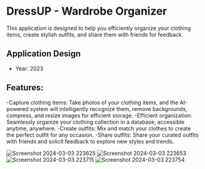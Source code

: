# DressUP - Wardrobe Organizer
This application is designed to help you efficiently organize your clothing items, create stylish outfits, and share them with friends for feedback.
## Application Design
- Year: 2023
## Features:
-Capture clothing items: Take photos of your clothing items, and the AI-powered system will intelligently recognize them, remove backgrounds, compress, and resize images for efficient storage.
-Efficient organization: Seamlessly organize your clothing collection in a database, accessible anytime, anywhere.
-Create outfits: Mix and match your clothes to create the perfect outfit for any occasion.
-Share outfits: Share your curated outfits with friends and solicit feedback to explore new styles and trends.


![Screenshot 2024-03-03 223625](https://github.com/RaulGhr/DressUp/assets/125825774/2260bf44-4e16-4088-9fcb-83e0744cc5c7)
![Screenshot 2024-03-03 223653](https://github.com/RaulGhr/DressUp/assets/125825774/bd8cdac8-c4fe-47fa-bad9-9b0c970eb72c)
![Screenshot 2024-03-03 223715](https://github.com/RaulGhr/DressUp/assets/125825774/e567f2ad-5ce1-4882-b97b-fca43cc84587)
![Screenshot 2024-03-03 223754](https://github.com/RaulGhr/DressUp/assets/125825774/98d6ed34-9236-4c15-b285-341d1516cd39)



